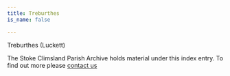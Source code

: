 ```yaml
---
title: Treburthes
is_name: false

---
```


Treburthes (Luckett)


The Stoke Climsland Parish Archive holds material under this index entry. To find out more please [contact us](/contact/)
